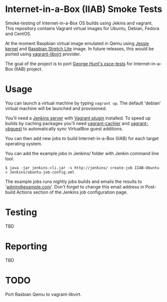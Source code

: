 Internet-in-a-Box (IIAB) Smoke Tests
==============================
Smoke-testing of Internet-in-a-Box OS builds using Jekins and vagrant. This repository contains Vagrant virtual images for Ubuntu, Debian, Fedora and CentOS.

At the moment Raspbian virtual image emulated in Qemu using [Jessie kernel](https://github.com/dhruvvyas90/qemu-rpi-kernel) and [Raspbian Stretch Lite](https://www.raspberrypi.org/downloads/raspbian/) image. In future releases, this would be ported using [vagrant-libvirt](https://github.com/vagrant-libvirt/vagrant-libvirt) provider.

The goal of the project is to port [George Hunt's xsce-tests](https://github.com/georgejhunt/xsce-tests/) for Internet-in-a-Box (IIAB) project.

# Usage
You can launch a virtual machine by typing `vagrant up`. The default 'debian' virtual machine will be launched and provisioned. 

You'll need a [Jenkins server](http://jenkins.io/) with [Vagrant plugin](https://wiki.jenkins.io/display/JENKINS/Vagrant-plugin) installed. To speed up builds by caching packages you'll need [vagrant-cachier](https://github.com/fgrehm/vagrant-cachier) and [vagrant-vbguest](https://github.com/dotless-de/vagrant-vbguest) to automatically sync VirtualBox guest additions.


You can then add new jobs to build Internet-in-a-Box (IIAB) for each target operating system.

You can add the example jobs in Jenkins/ folder with Jenkin command line tool.

`$ java -jar jenkins-cli.jar -s http://jenkins/ create-job IIAB-Ubuntu < Jenkins/ubuntu-job-config.xml `

The example jobs runs nightly jobs builds and emails the results to 'admin@example.com'. Don't forget to change this email address in Post-build Actions section of the Jenkins job configuration page.


# Testing

TBD


# Reporting

TBD


# TODO

Port Rasbian Qemu to vagrant-libvirt.
